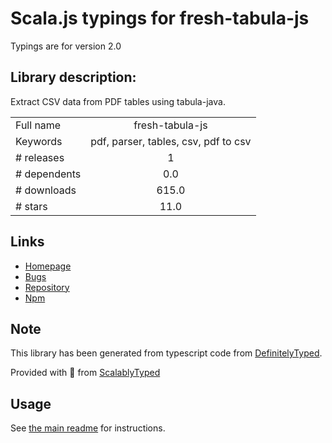 
# Scala.js typings for fresh-tabula-js

Typings are for version 2.0

## Library description:
Extract CSV data from PDF tables using tabula-java.

|                    |                 |
| ------------------ | :-------------: |
| Full name          | fresh-tabula-js |
| Keywords           | pdf, parser, tables, csv, pdf to csv |
| # releases         | 1 |
| # dependents       | 0.0 |
| # downloads        | 615.0 |
| # stars            | 11.0 |

## Links
- [Homepage](https://github.com/cdtinney/fresh-tabula-js#readme)
- [Bugs](https://github.com/cdtinney/fresh-tabula-js/issues)
- [Repository](https://github.com/cdtinney/fresh-tabula-js)
- [Npm](https://www.npmjs.com/package/fresh-tabula-js)
    


## Note
This library has been generated from typescript code from [DefinitelyTyped](https://definitelytyped.org).

Provided with :purple_heart: from [ScalablyTyped](https://github.com/oyvindberg/ScalablyTyped)

## Usage
See [the main readme](../../readme.md) for instructions.


